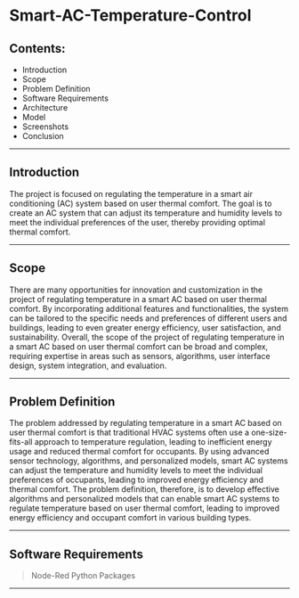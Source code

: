 # Smart-AC-Temperature-Control

## Contents: 
* Introduction 
* Scope
* Problem Definition
* Software Requirements 
* Architecture
* Model
* Screenshots
* Conclusion 
___

## Introduction

The project is focused on regulating the temperature in a smart air conditioning (AC) system based on user thermal comfort. The goal is to create an AC system that can adjust its temperature and humidity levels to meet the individual preferences of the user, thereby providing optimal thermal comfort.
___

## Scope 

There are many opportunities for innovation and customization in the project of regulating temperature in a smart AC based on user thermal comfort. By incorporating additional features and functionalities, the system can be tailored to the specific needs and preferences of different users and buildings, leading to even greater energy efficiency, user satisfaction, and sustainability.
Overall, the scope of the project of regulating temperature in a smart AC based on user thermal comfort can be broad and complex, requiring expertise in areas such as sensors, algorithms, user interface design, system integration, and evaluation.
___

## Problem Definition 

The problem addressed by regulating temperature in a smart AC based on user thermal comfort is that traditional HVAC systems often use a one-size-fits-all approach to temperature regulation, leading to inefficient energy usage and reduced thermal comfort for occupants. By using advanced sensor technology, algorithms, and personalized models, smart AC systems can adjust the temperature and humidity levels to meet the individual preferences of occupants, leading to improved energy efficiency and thermal comfort. The problem definition, therefore, is to develop effective algorithms and personalized models that can enable smart AC systems to regulate temperature based on user thermal comfort, leading to improved energy efficiency and occupant comfort in various building types.
___

## Software Requirements

> Node-Red
> Python Packages
___
